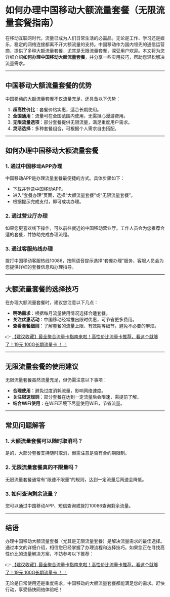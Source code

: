 # 如何办理中国移动大额流量套餐（无限流量套餐指南）

在移动互联网时代，流量已成为人们日常生活的必需品。无论是工作、学习还是娱乐，稳定的网络连接都离不开大额流量的支持。中国移动作为国内领先的通信运营商，提供了多种大额流量套餐，尤其是无限流量套餐，深受用户欢迎。本文将为您详细介绍**如何办理中国移动大额流量套餐**，并分享一些实用技巧，帮助您轻松解决流量需求。

---

## 中国移动大额流量套餐的优势

中国移动的大额流量套餐不仅流量充足，还具备以下优势：

1. **超高性价比**：套餐价格实惠，适合长期使用。  
2. **全国通用**：流量可在全国范围内使用，无需担心漫游费用。  
3. **无限流量选项**：部分套餐提供无限流量，满足重度用户需求。  
4. **灵活选择**：多种套餐组合，可根据个人需求自由搭配。  

---

## 如何办理中国移动大额流量套餐

### 1. 通过中国移动APP办理  
中国移动APP是办理流量套餐最便捷的方式。具体步骤如下：  
- 下载并登录中国移动APP。  
- 进入“套餐办理”页面，选择“大额流量套餐”或“无限流量套餐”。  
- 根据提示完成支付，即可成功办理。  

### 2. 通过营业厅办理  
如果您更喜欢线下操作，可以前往就近的中国移动营业厅。工作人员会为您推荐合适的套餐，并协助完成办理流程。  

### 3. 通过客服热线办理  
拨打中国移动客服热线10086，按照语音提示选择“套餐办理”服务，客服人员会为您提供详细的套餐信息和办理指导。  

---

## 大额流量套餐的选择技巧

在办理大额流量套餐时，建议您注意以下几点：  
- **明确需求**：根据每月流量使用情况选择合适套餐。  
- **关注优惠活动**：中国移动经常推出限时优惠，可节省更多费用。  
- **查看套餐细则**：了解套餐的流量上限、有效期等细节，避免不必要的麻烦。  

👉 [【建议收藏】最全聚合流量卡指南来啦！高性价比流量卡推荐，看这个就够了！19元 100G长期流量卡 ！！](https://bit.ly/Liuliangka)

---

## 无限流量套餐的使用建议

无限流量套餐虽然流量充足，但仍需注意以下事项：  
- **合理使用**：避免过度消耗流量，影响网络速度。  
- **关注限速规则**：部分套餐在达到一定流量后会限速，需提前了解。  
- **结合WiFi使用**：在WiFi环境下尽量使用WiFi，节省流量。  

---

## 常见问题解答

### 1. 大额流量套餐可以随时取消吗？  
是的，大部分套餐支持随时取消，但需注意是否有合约期限制。  

### 2. 无限流量套餐真的不限量吗？  
无限流量套餐通常有“限速不限量”的规则，达到一定流量后网速会降低。  

### 3. 如何查询剩余流量？  
您可以通过中国移动APP、短信查询或拨打10086查询剩余流量。  

---

## 结语

办理中国移动大额流量套餐（尤其是无限流量套餐）是解决流量需求的最佳选择。通过本文的详细介绍，相信您已经掌握了办理流程和选择技巧。如果您正在寻找高性价比的流量解决方案，不妨参考以下推荐：  

👉 [【建议收藏】最全聚合流量卡指南来啦！高性价比流量卡推荐，看这个就够了！19元 100G长期流量卡 ！！](https://bit.ly/Liuliangka)

无论是日常使用还是重度需求，中国移动的大额流量套餐都能满足您的需求。赶快行动，享受畅快网络体验吧！